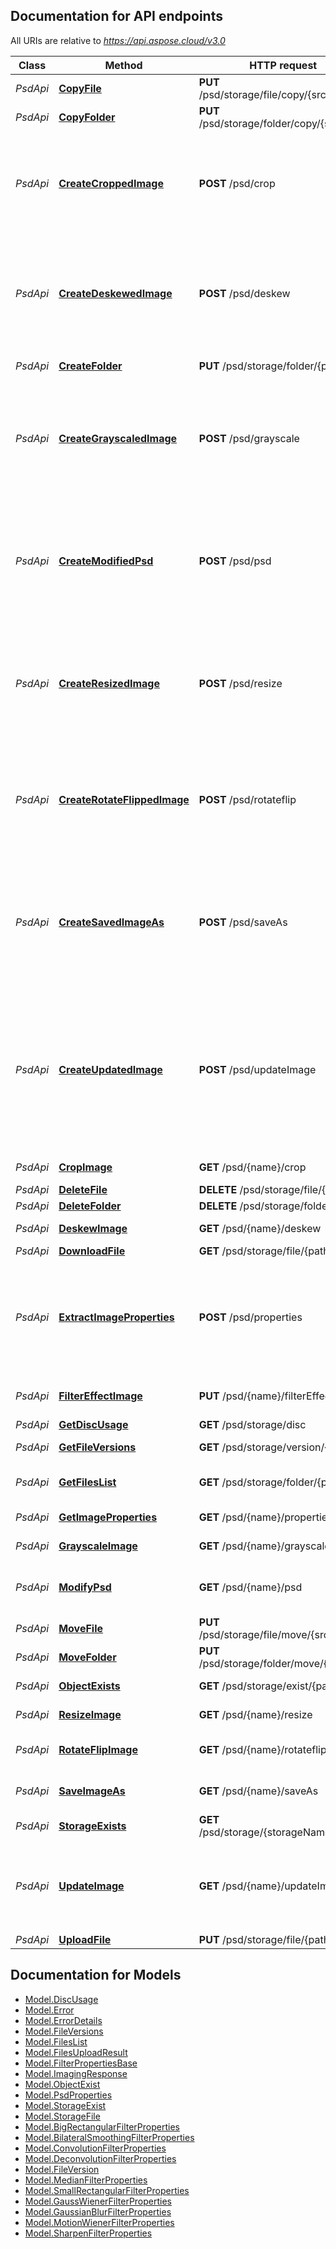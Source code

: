 <a name="documentation-for-api-endpoints"></a>
## Documentation for API endpoints

All URIs are relative to *https://api.aspose.cloud/v3.0*

Class | Method | HTTP request | Description
------------ | ------------- | ------------- | -------------
*PsdApi* | [**CopyFile**](PsdApi.md#copyfile) | **PUT** /psd/storage/file/copy/{srcPath} | Copy file
*PsdApi* | [**CopyFolder**](PsdApi.md#copyfolder) | **PUT** /psd/storage/folder/copy/{srcPath} | Copy folder
*PsdApi* | [**CreateCroppedImage**](PsdApi.md#createcroppedimage) | **POST** /psd/crop | Crop an image. Image data is passed as zero-indexed multipart/form-data content or as raw body stream.
*PsdApi* | [**CreateDeskewedImage**](PsdApi.md#createdeskewedimage) | **POST** /psd/deskew | Deskew an image. Image data is passed as zero-indexed multipart/form-data content or as raw body stream.
*PsdApi* | [**CreateFolder**](PsdApi.md#createfolder) | **PUT** /psd/storage/folder/{path} | Create the folder
*PsdApi* | [**CreateGrayscaledImage**](PsdApi.md#creategrayscaledimage) | **POST** /psd/grayscale | Grayscales an image. Image data is passed as zero-indexed multipart/form-data content or as raw body stream.
*PsdApi* | [**CreateModifiedPsd**](PsdApi.md#createmodifiedpsd) | **POST** /psd/psd | Update parameters of PSD image. Image data is passed as zero-indexed multipart/form-data content or as raw body stream.
*PsdApi* | [**CreateResizedImage**](PsdApi.md#createresizedimage) | **POST** /psd/resize | Resize an image. Image data is passed as zero-indexed multipart/form-data content or as raw body stream.
*PsdApi* | [**CreateRotateFlippedImage**](PsdApi.md#createrotateflippedimage) | **POST** /psd/rotateflip | Rotate and/or flip an image. Image data is passed as zero-indexed multipart/form-data content or as raw body stream.
*PsdApi* | [**CreateSavedImageAs**](PsdApi.md#createsavedimageas) | **POST** /psd/saveAs | Export existing image to another format. Image data is passed as zero-indexed multipart/form-data content or as raw body stream.             
*PsdApi* | [**CreateUpdatedImage**](PsdApi.md#createupdatedimage) | **POST** /psd/updateImage | Perform scaling, cropping and flipping of an image in a single request. Image data is passed as zero-indexed multipart/form-data content or as raw body stream.
*PsdApi* | [**CropImage**](PsdApi.md#cropimage) | **GET** /psd/{name}/crop | Crop an existing image.
*PsdApi* | [**DeleteFile**](PsdApi.md#deletefile) | **DELETE** /psd/storage/file/{path} | Delete file
*PsdApi* | [**DeleteFolder**](PsdApi.md#deletefolder) | **DELETE** /psd/storage/folder/{path} | Delete folder
*PsdApi* | [**DeskewImage**](PsdApi.md#deskewimage) | **GET** /psd/{name}/deskew | Deskew an existing image.
*PsdApi* | [**DownloadFile**](PsdApi.md#downloadfile) | **GET** /psd/storage/file/{path} | Download file
*PsdApi* | [**ExtractImageProperties**](PsdApi.md#extractimageproperties) | **POST** /psd/properties | Get properties of an image. Image data is passed as zero-indexed multipart/form-data content or as raw body stream.
*PsdApi* | [**FilterEffectImage**](PsdApi.md#filtereffectimage) | **PUT** /psd/{name}/filterEffect | Apply filtering effects to an existing image.
*PsdApi* | [**GetDiscUsage**](PsdApi.md#getdiscusage) | **GET** /psd/storage/disc | Get disc usage
*PsdApi* | [**GetFileVersions**](PsdApi.md#getfileversions) | **GET** /psd/storage/version/{path} | Get file versions
*PsdApi* | [**GetFilesList**](PsdApi.md#getfileslist) | **GET** /psd/storage/folder/{path} | Get all files and folders within a folder
*PsdApi* | [**GetImageProperties**](PsdApi.md#getimageproperties) | **GET** /psd/{name}/properties | Get properties of an image.
*PsdApi* | [**GrayscaleImage**](PsdApi.md#grayscaleimage) | **GET** /psd/{name}/grayscale | Grayscale an existing image.
*PsdApi* | [**ModifyPsd**](PsdApi.md#modifypsd) | **GET** /psd/{name}/psd | Update parameters of existing PSD image.
*PsdApi* | [**MoveFile**](PsdApi.md#movefile) | **PUT** /psd/storage/file/move/{srcPath} | Move file
*PsdApi* | [**MoveFolder**](PsdApi.md#movefolder) | **PUT** /psd/storage/folder/move/{srcPath} | Move folder
*PsdApi* | [**ObjectExists**](PsdApi.md#objectexists) | **GET** /psd/storage/exist/{path} | Check if file or folder exists
*PsdApi* | [**ResizeImage**](PsdApi.md#resizeimage) | **GET** /psd/{name}/resize | Resize an existing image.
*PsdApi* | [**RotateFlipImage**](PsdApi.md#rotateflipimage) | **GET** /psd/{name}/rotateflip | Rotate and/or flip an existing image.
*PsdApi* | [**SaveImageAs**](PsdApi.md#saveimageas) | **GET** /psd/{name}/saveAs | Export existing image to another format.
*PsdApi* | [**StorageExists**](PsdApi.md#storageexists) | **GET** /psd/storage/{storageName}/exist | Check if storage exists
*PsdApi* | [**UpdateImage**](PsdApi.md#updateimage) | **GET** /psd/{name}/updateImage | Perform scaling, cropping and flipping of an existing image in a single request.
*PsdApi* | [**UploadFile**](PsdApi.md#uploadfile) | **PUT** /psd/storage/file/{path} | Upload file


<a name="documentation-for-models"></a>
## Documentation for Models

 - [Model.DiscUsage](DiscUsage.md)
 - [Model.Error](Error.md)
 - [Model.ErrorDetails](ErrorDetails.md)
 - [Model.FileVersions](FileVersions.md)
 - [Model.FilesList](FilesList.md)
 - [Model.FilesUploadResult](FilesUploadResult.md)
 - [Model.FilterPropertiesBase](FilterPropertiesBase.md)
 - [Model.ImagingResponse](ImagingResponse.md)
 - [Model.ObjectExist](ObjectExist.md)
 - [Model.PsdProperties](PsdProperties.md)
 - [Model.StorageExist](StorageExist.md)
 - [Model.StorageFile](StorageFile.md)
 - [Model.BigRectangularFilterProperties](BigRectangularFilterProperties.md)
 - [Model.BilateralSmoothingFilterProperties](BilateralSmoothingFilterProperties.md)
 - [Model.ConvolutionFilterProperties](ConvolutionFilterProperties.md)
 - [Model.DeconvolutionFilterProperties](DeconvolutionFilterProperties.md)
 - [Model.FileVersion](FileVersion.md)
 - [Model.MedianFilterProperties](MedianFilterProperties.md)
 - [Model.SmallRectangularFilterProperties](SmallRectangularFilterProperties.md)
 - [Model.GaussWienerFilterProperties](GaussWienerFilterProperties.md)
 - [Model.GaussianBlurFilterProperties](GaussianBlurFilterProperties.md)
 - [Model.MotionWienerFilterProperties](MotionWienerFilterProperties.md)
 - [Model.SharpenFilterProperties](SharpenFilterProperties.md)

